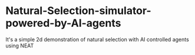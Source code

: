 # Natural-Selection-simulator-powered-by-AI-agents
It's a simple 2d demonstration of natural selection with AI controlled agents using NEAT
